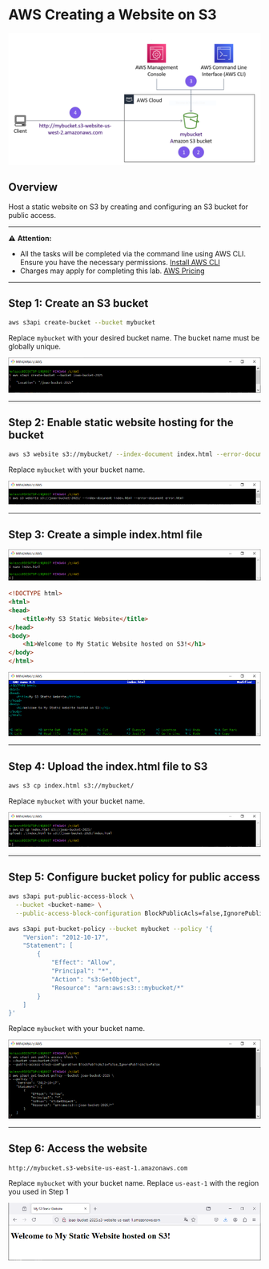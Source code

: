 # AWS Creating a Website on S3

<div align="center">
  <img src="screenshot/architecture.png" width=""/>
</div>

## Overview
Host a static website on S3 by creating and configuring an S3 bucket for public access.

---
⚠️ **Attention:**
- All the tasks will be completed via the command line using AWS CLI. Ensure you have the necessary permissions. [Install AWS CLI](https://docs.aws.amazon.com/cli/latest/userguide/getting-started-install.html)
- Charges may apply for completing this lab. [AWS Pricing](https://aws.amazon.com/pricing/)
---

## Step 1: Create an S3 bucket
```bash
aws s3api create-bucket --bucket mybucket 
```
Replace `mybucket` with your desired bucket name. The bucket name must be globally unique.

<div align="center">
  <img src="screenshot/1.PNG" width=""/>
</div>

---

## Step 2: Enable static website hosting for the bucket
```bash
aws s3 website s3://mybucket/ --index-document index.html --error-document error.html
```
Replace `mybucket` with your bucket name.


<div align="center">
  <img src="screenshot/2.PNG" width=""/>
</div>

---

## Step 3: Create a simple index.html file

<div align="center">
  <img src="screenshot/3.0.PNG" width=""/>
</div>

```html
<!DOCTYPE html>
<html>
<head>
    <title>My S3 Static Website</title>
</head>
<body>
    <h1>Welcome to My Static Website hosted on S3!</h1>
</body>
</html>
```

<div align="center">
  <img src="screenshot/3.1.PNG" width=""/>
</div>

---

## Step 4: Upload the index.html file to S3
```bash
aws s3 cp index.html s3://mybucket/
```
Replace `mybucket` with your bucket name.


<div align="center">
  <img src="screenshot/4.PNG" width=""/>
</div>

---

## Step 5: Configure bucket policy for public access
```bash
aws s3api put-public-access-block \
  --bucket <bucket-name> \
  --public-access-block-configuration BlockPublicAcls=false,IgnorePublicAcls=false
```
```bash
aws s3api put-bucket-policy --bucket mybucket --policy '{
    "Version": "2012-10-17",
    "Statement": [
        {
            "Effect": "Allow",
            "Principal": "*",
            "Action": "s3:GetObject",
            "Resource": "arn:aws:s3:::mybucket/*"
        }
    ]
}'
```
Replace `mybucket` with your bucket name.

<div align="center">
  <img src="screenshot/5.PNG" width=""/>
</div>

---

## Step 6: Access the website
```bash
http://mybucket.s3-website-us-east-1.amazonaws.com
```
Replace `mybucket` with your bucket name.
Replace `us-east-1` with the region you used in Step 1

<div align="center">
  <img src="screenshot/6.PNG" width=""/>
</div>
